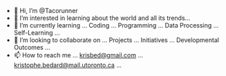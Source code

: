 - 👋 Hi, I’m @Tacorunner
- 👀 I’m interested in learning about the world and all its trends...
- 🌱 I’m currently learning ... Coding ... Programming ... Data Processing ... Self-Learning ...
- 💞️ I’m looking to collaborate on ... Projects ... Initiatives ... Developmental Outcomes ... 
- 📫 How to reach me ... krisbed@gmail.com ... kristophe.bedard@mail.utoronto.ca ...

<!---
Tacorunner/Tacorunner is a ✨ special ✨ repository because its `README.md` (this file) appears on your GitHub profile.
You can click the Preview link to take a look at your changes.
--->
